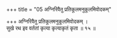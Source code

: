+++
title = "05 अग्निरिवैतु प्रतिकूलमनुकूलमिवोदकम्"

+++
अग्निरिवैतु प्रतिकूलमनुकूलमिवोदकम् ।  
सुखे रथ इव वर्ततां कृत्या कृत्याकृतं कृता ॥ १५ ॥